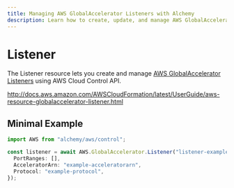 ```yaml
---
title: Managing AWS GlobalAccelerator Listeners with Alchemy
description: Learn how to create, update, and manage AWS GlobalAccelerator Listeners using Alchemy Cloud Control.
---
```


# Listener

The Listener resource lets you create and manage [AWS GlobalAccelerator Listeners](https://docs.aws.amazon.com/globalaccelerator/latest/userguide/) using AWS Cloud Control API.

http://docs.aws.amazon.com/AWSCloudFormation/latest/UserGuide/aws-resource-globalaccelerator-listener.html

## Minimal Example

```ts
import AWS from "alchemy/aws/control";

const listener = await AWS.GlobalAccelerator.Listener("listener-example", {
  PortRanges: [],
  AcceleratorArn: "example-acceleratorarn",
  Protocol: "example-protocol",
});
```

